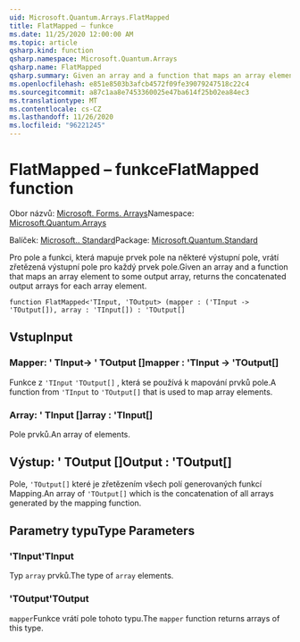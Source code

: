 ```yaml
---
uid: Microsoft.Quantum.Arrays.FlatMapped
title: FlatMapped – funkce
ms.date: 11/25/2020 12:00:00 AM
ms.topic: article
qsharp.kind: function
qsharp.namespace: Microsoft.Quantum.Arrays
qsharp.name: FlatMapped
qsharp.summary: Given an array and a function that maps an array element to some output array, returns the concatenated output arrays for each array element.
ms.openlocfilehash: e851e8503b3afcb4572f09fe39079247518c22c4
ms.sourcegitcommit: a87c1aa8e7453360025e47ba614f25b02ea84ec3
ms.translationtype: MT
ms.contentlocale: cs-CZ
ms.lasthandoff: 11/26/2020
ms.locfileid: "96221245"
---
```

# <a name="flatmapped-function"></a><span data-ttu-id="8a88c-102">FlatMapped – funkce</span><span class="sxs-lookup"><span data-stu-id="8a88c-102">FlatMapped function</span></span>

<span data-ttu-id="8a88c-103">Obor názvů: [Microsoft. Forms. Arrays](xref:Microsoft.Quantum.Arrays)</span><span class="sxs-lookup"><span data-stu-id="8a88c-103">Namespace: [Microsoft.Quantum.Arrays](xref:Microsoft.Quantum.Arrays)</span></span>

<span data-ttu-id="8a88c-104">Balíček: [Microsoft.. Standard](https://nuget.org/packages/Microsoft.Quantum.Standard)</span><span class="sxs-lookup"><span data-stu-id="8a88c-104">Package: [Microsoft.Quantum.Standard](https://nuget.org/packages/Microsoft.Quantum.Standard)</span></span>


<span data-ttu-id="8a88c-105">Pro pole a funkci, která mapuje prvek pole na některé výstupní pole, vrátí zřetězená výstupní pole pro každý prvek pole.</span><span class="sxs-lookup"><span data-stu-id="8a88c-105">Given an array and a function that maps an array element to some output array, returns the concatenated output arrays for each array element.</span></span>

```qsharp
function FlatMapped<'TInput, 'TOutput> (mapper : ('TInput -> 'TOutput[]), array : 'TInput[]) : 'TOutput[]
```


## <a name="input"></a><span data-ttu-id="8a88c-106">Vstup</span><span class="sxs-lookup"><span data-stu-id="8a88c-106">Input</span></span>

### <a name="mapper--tinput---toutput"></a><span data-ttu-id="8a88c-107">Mapper: ' TInput-> ' TOutput []</span><span class="sxs-lookup"><span data-stu-id="8a88c-107">mapper : 'TInput -> 'TOutput[]</span></span>

<span data-ttu-id="8a88c-108">Funkce z `'TInput` `'TOutput[]` , která se používá k mapování prvků pole.</span><span class="sxs-lookup"><span data-stu-id="8a88c-108">A function from `'TInput` to `'TOutput[]` that is used to map array elements.</span></span>


### <a name="array--tinput"></a><span data-ttu-id="8a88c-109">Array: ' TInput []</span><span class="sxs-lookup"><span data-stu-id="8a88c-109">array : 'TInput[]</span></span>

<span data-ttu-id="8a88c-110">Pole prvků.</span><span class="sxs-lookup"><span data-stu-id="8a88c-110">An array of elements.</span></span>



## <a name="output--toutput"></a><span data-ttu-id="8a88c-111">Výstup: ' TOutput []</span><span class="sxs-lookup"><span data-stu-id="8a88c-111">Output : 'TOutput[]</span></span>

<span data-ttu-id="8a88c-112">Pole, `'TOutput[]` které je zřetězením všech polí generovaných funkcí Mapping.</span><span class="sxs-lookup"><span data-stu-id="8a88c-112">An array of `'TOutput[]` which is the concatenation of all arrays generated by the mapping function.</span></span>

## <a name="type-parameters"></a><span data-ttu-id="8a88c-113">Parametry typu</span><span class="sxs-lookup"><span data-stu-id="8a88c-113">Type Parameters</span></span>

### <a name="tinput"></a><span data-ttu-id="8a88c-114">'TInput</span><span class="sxs-lookup"><span data-stu-id="8a88c-114">'TInput</span></span>

<span data-ttu-id="8a88c-115">Typ `array` prvků.</span><span class="sxs-lookup"><span data-stu-id="8a88c-115">The type of `array` elements.</span></span>
### <a name="toutput"></a><span data-ttu-id="8a88c-116">'TOutput</span><span class="sxs-lookup"><span data-stu-id="8a88c-116">'TOutput</span></span>

<span data-ttu-id="8a88c-117">`mapper`Funkce vrátí pole tohoto typu.</span><span class="sxs-lookup"><span data-stu-id="8a88c-117">The `mapper` function returns arrays of this type.</span></span>